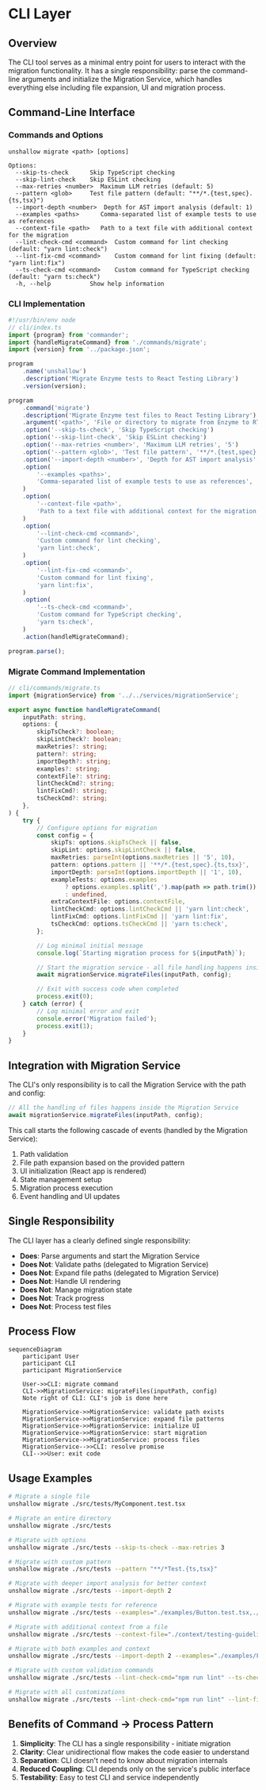 # CLI Layer

## Overview

The CLI tool serves as a minimal entry point for users to interact with the migration functionality. It has a single responsibility: parse the command-line arguments and initialize the Migration Service, which handles everything else including file expansion, UI and migration process.

## Command-Line Interface

### Commands and Options

```
unshallow migrate <path> [options]

Options:
  --skip-ts-check      Skip TypeScript checking
  --skip-lint-check    Skip ESLint checking
  --max-retries <number>  Maximum LLM retries (default: 5)
  --pattern <glob>     Test file pattern (default: "**/*.{test,spec}.{ts,tsx}")
  --import-depth <number>  Depth for AST import analysis (default: 1)
  --examples <paths>      Comma-separated list of example tests to use as references
  --context-file <path>   Path to a text file with additional context for the migration
  --lint-check-cmd <command>  Custom command for lint checking (default: "yarn lint:check")
  --lint-fix-cmd <command>    Custom command for lint fixing (default: "yarn lint:fix")
  --ts-check-cmd <command>    Custom command for TypeScript checking (default: "yarn ts:check")
  -h, --help           Show help information
```

### CLI Implementation

```typescript
#!/usr/bin/env node
// cli/index.ts
import {program} from 'commander';
import {handleMigrateCommand} from './commands/migrate';
import {version} from '../package.json';

program
	.name('unshallow')
	.description('Migrate Enzyme tests to React Testing Library')
	.version(version);

program
	.command('migrate')
	.description('Migrate Enzyme test files to React Testing Library')
	.argument('<path>', 'File or directory to migrate from Enzyme to RTL')
	.option('--skip-ts-check', 'Skip TypeScript checking')
	.option('--skip-lint-check', 'Skip ESLint checking')
	.option('--max-retries <number>', 'Maximum LLM retries', '5')
	.option('--pattern <glob>', 'Test file pattern', '**/*.{test,spec}.{ts,tsx}')
	.option('--import-depth <number>', 'Depth for AST import analysis', '1')
	.option(
		'--examples <paths>',
		'Comma-separated list of example tests to use as references',
	)
	.option(
		'--context-file <path>',
		'Path to a text file with additional context for the migration',
	)
	.option(
		'--lint-check-cmd <command>',
		'Custom command for lint checking',
		'yarn lint:check',
	)
	.option(
		'--lint-fix-cmd <command>',
		'Custom command for lint fixing',
		'yarn lint:fix',
	)
	.option(
		'--ts-check-cmd <command>',
		'Custom command for TypeScript checking',
		'yarn ts:check',
	)
	.action(handleMigrateCommand);

program.parse();
```

### Migrate Command Implementation

```typescript
// cli/commands/migrate.ts
import {migrationService} from '../../services/migrationService';

export async function handleMigrateCommand(
	inputPath: string,
	options: {
		skipTsCheck?: boolean;
		skipLintCheck?: boolean;
		maxRetries?: string;
		pattern?: string;
		importDepth?: string;
		examples?: string;
		contextFile?: string;
		lintCheckCmd?: string;
		lintFixCmd?: string;
		tsCheckCmd?: string;
	},
) {
	try {
		// Configure options for migration
		const config = {
			skipTs: options.skipTsCheck || false,
			skipLint: options.skipLintCheck || false,
			maxRetries: parseInt(options.maxRetries || '5', 10),
			pattern: options.pattern || '**/*.{test,spec}.{ts,tsx}',
			importDepth: parseInt(options.importDepth || '1', 10),
			exampleTests: options.examples
				? options.examples.split(',').map(path => path.trim())
				: undefined,
			extraContextFile: options.contextFile,
			lintCheckCmd: options.lintCheckCmd || 'yarn lint:check',
			lintFixCmd: options.lintFixCmd || 'yarn lint:fix',
			tsCheckCmd: options.tsCheckCmd || 'yarn ts:check',
		};

		// Log minimal initial message
		console.log(`Starting migration process for ${inputPath}`);

		// Start the migration service - all file handling happens inside the service
		await migrationService.migrateFiles(inputPath, config);

		// Exit with success code when completed
		process.exit(0);
	} catch (error) {
		// Log minimal error and exit
		console.error('Migration failed');
		process.exit(1);
	}
}
```

## Integration with Migration Service

The CLI's only responsibility is to call the Migration Service with the path and config:

```typescript
// All the handling of files happens inside the Migration Service
await migrationService.migrateFiles(inputPath, config);
```

This call starts the following cascade of events (handled by the Migration Service):

1. Path validation
2. File path expansion based on the provided pattern
3. UI initialization (React app is rendered)
4. State management setup
5. Migration process execution
6. Event handling and UI updates

## Single Responsibility

The CLI layer has a clearly defined single responsibility:

- **Does**: Parse arguments and start the Migration Service
- **Does Not**: Validate paths (delegated to Migration Service)
- **Does Not**: Expand file paths (delegated to Migration Service)
- **Does Not**: Handle UI rendering
- **Does Not**: Manage migration state
- **Does Not**: Track progress
- **Does Not**: Process test files

## Process Flow

```mermaid
sequenceDiagram
    participant User
    participant CLI
    participant MigrationService

    User->>CLI: migrate command
    CLI->>MigrationService: migrateFiles(inputPath, config)
    Note right of CLI: CLI's job is done here

    MigrationService->>MigrationService: validate path exists
    MigrationService->>MigrationService: expand file patterns
    MigrationService->>MigrationService: initialize UI
    MigrationService->>MigrationService: start migration
    MigrationService->>MigrationService: process files
    MigrationService-->>CLI: resolve promise
    CLI-->>User: exit code
```

## Usage Examples

```bash
# Migrate a single file
unshallow migrate ./src/tests/MyComponent.test.tsx

# Migrate an entire directory
unshallow migrate ./src/tests

# Migrate with options
unshallow migrate ./src/tests --skip-ts-check --max-retries 3

# Migrate with custom pattern
unshallow migrate ./src/tests --pattern "**/*Test.{ts,tsx}"

# Migrate with deeper import analysis for better context
unshallow migrate ./src/tests --import-depth 2

# Migrate with example tests for reference
unshallow migrate ./src/tests --examples="./examples/Button.test.tsx,./examples/Dropdown.test.tsx"

# Migrate with additional context from a file
unshallow migrate ./src/tests --context-file="./context/testing-guidelines.txt"

# Migrate with both examples and context
unshallow migrate ./src/tests --import-depth 2 --examples="./examples/Form.test.tsx" --context-file="./context/guidelines.txt"

# Migrate with custom validation commands
unshallow migrate ./src/tests --lint-check-cmd="npm run lint" --ts-check-cmd="npm run typecheck"

# Migrate with all customizations
unshallow migrate ./src/tests --lint-check-cmd="npm run lint" --lint-fix-cmd="npm run lint:fix" --ts-check-cmd="npm run typecheck" --import-depth 2
```

## Benefits of Command → Process Pattern

1. **Simplicity**: The CLI has a single responsibility - initiate migration
2. **Clarity**: Clear unidirectional flow makes the code easier to understand
3. **Separation**: CLI doesn't need to know about migration internals
4. **Reduced Coupling**: CLI depends only on the service's public interface
5. **Testability**: Easy to test CLI and service independently
